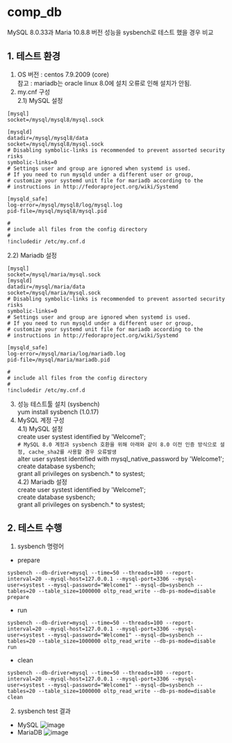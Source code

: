 # comp_db

MySQL 8.0.33과 Maria 10.8.8 버전 성능을 sysbench로 테스트 했을 경우 비교     

## 1. 테스트 환경
1) OS 버전 : centos 7.9.2009 (core)    
참고 : mariadb는 oracle linux 8.0에 설치 오류로 인해 설치가 안됨.
2) my.cnf 구성    
2.1) MySQL 설정
```
[mysql]
socket=/mysql/mysql8/mysql.sock

[mysqld]
datadir=/mysql/mysql8/data
socket=/mysql/mysql8/mysql.sock
# Disabling symbolic-links is recommended to prevent assorted security risks
symbolic-links=0
# Settings user and group are ignored when systemd is used.
# If you need to run mysqld under a different user or group,
# customize your systemd unit file for mariadb according to the
# instructions in http://fedoraproject.org/wiki/Systemd

[mysqld_safe]
log-error=/mysql/mysql8/log/mysql.log
pid-file=/mysql/mysql8/mysql.pid

#
# include all files from the config directory
#
!includedir /etc/my.cnf.d
```
2.2) Mariadb 설정
```
[mysql]
socket=/mysql/maria/mysql.sock
[mysqld]
datadir=/mysql/maria/data
socket=/mysql/maria/mysql.sock
# Disabling symbolic-links is recommended to prevent assorted security risks
symbolic-links=0
# Settings user and group are ignored when systemd is used.
# If you need to run mysqld under a different user or group,
# customize your systemd unit file for mariadb according to the
# instructions in http://fedoraproject.org/wiki/Systemd

[mysqld_safe]
log-error=/mysql/maria/log/mariadb.log
pid-file=/mysql/maria/mariadb.pid

#
# include all files from the config directory
#
!includedir /etc/my.cnf.d
```
3) 성능 테스트툴 설치 (sysbench)   
yum install sysbench  (1.0.17)
4) MySQL 계정 구성     
4.1) MySQL 설정    
create user systest identified by 'Welcome1';    
```# MySQL 8.0 계정과 sysbench 호환을 위해 아래와 같이 8.0 이전 인증 방식으로 설정, cache_sha2를 사용할 경우 오류발생```    
alter user systest identified with mysql_native_password by 'Welcome1';      
create database sysbench;    
grant all privileges on sysbench.* to systest;    
4.2) Mariadb 설정    
create user systest identified by 'Welcome1';    
create database sysbench;    
grant all privileges on sysbench.* to systest;    
     
## 2. 테스트 수행
1) sysbench 명령어
- prepare
```
sysbench --db-driver=mysql --time=50 --threads=100 --report-interval=20 --mysql-host=127.0.0.1 --mysql-port=3306 --mysql-user=systest --mysql-password="Welcome1" --mysql-db=sysbench --tables=20 --table_size=1000000 oltp_read_write --db-ps-mode=disable prepare
```
- run
```
sysbench --db-driver=mysql --time=50 --threads=100 --report-interval=20 --mysql-host=127.0.0.1 --mysql-port=3306 --mysql-user=systest --mysql-password="Welcome1" --mysql-db=sysbench --tables=20 --table_size=1000000 oltp_read_write --db-ps-mode=disable run
```
- clean
```
sysbench --db-driver=mysql --time=50 --threads=100 --report-interval=20 --mysql-host=127.0.0.1 --mysql-port=3306 --mysql-user=systest --mysql-password="Welcome1" --mysql-db=sysbench --tables=20 --table_size=1000000 oltp_read_write --db-ps-mode=disable clean
```
2) sysbench test 결과
- MySQL
![image](https://github.com/khkwon01/comp_db/assets/8789421/92687705-5a29-441c-a8f9-4181e0a01fad)
- MariaDB
![image](https://github.com/khkwon01/comp_db/assets/8789421/4a54bea3-c13d-484d-b40e-dca6ba13a899)
